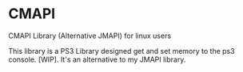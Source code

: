 # CMAPI
CMAPI Library (Alternative JMAPI) for linux users

This library is a PS3 Library designed get and set memory to the ps3 console. [WIP]. It's an alternative to my JMAPI library.
